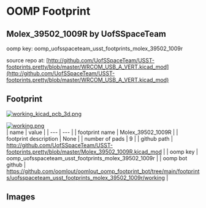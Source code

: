 # OOMP Footprint  
## Molex_39502_1009R  by UofSSpaceTeam  
  
oomp key: oomp_uofsspaceteam_usst_footprints_molex_39502_1009r  
  
source repo at: [http://github.com/UofSSpaceTeam/USST-footprints.pretty/blob/master/WRCOM_USB_A_VERT.kicad_mod](http://github.com/UofSSpaceTeam/USST-footprints.pretty/blob/master/WRCOM_USB_A_VERT.kicad_mod)  
## Footprint  
  
[![working_kicad_pcb_3d.png](working_kicad_pcb_3d_600.png)](working_kicad_pcb_3d.png)  
  
[![working.png](working_600.png)](working.png)  
| name | value | 
| --- | --- | 
| footprint name | Molex_39502_1009R | 
| footprint description | None | 
| number of pads | 9 | 
| github path | http://github.com/UofSSpaceTeam/USST-footprints.pretty/blob/master/Molex_39502_1009R.kicad_mod | 
| oomp key | oomp_uofsspaceteam_usst_footprints_molex_39502_1009r | 
| oomp bot github | https://github.com/oomlout/oomlout_oomp_footprint_bot/tree/main/footprints/uofsspaceteam_usst_footprints_molex_39502_1009r/working | 
## Images  
